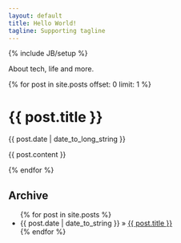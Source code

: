```yaml
---
layout: default
title: Hello World!
tagline: Supporting tagline
---
```

{% include JB/setup %}

About tech, life and more.


<div id="recentPost">

 {% for post in site.posts offset: 0 limit: 1  %}
<div id="post">
  <h1>{{ post.title }}</h1>
  <p class="meta">
    {{ post.date | date_to_long_string }} 
  </p>
  {{ post.content }}
</div>

 {% endfor %}

</div>

## Archive 
<ul class="posts">
  {% for post in site.posts %}
    <li><span>{{ post.date | date_to_string }}</span> &raquo; <a href="{{ BASE_PATH }}{{ post.url }}">{{ post.title }}</a></li>
  {% endfor %}
</ul>




